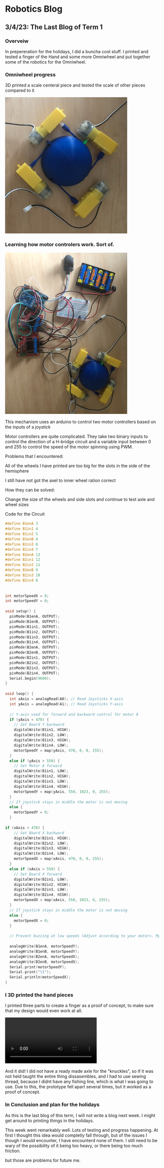 # Robotics Blog 

## 3/4/23: The Last Blog of Term 1

### Overveiw

In prepereration for the holidays, I did a buncha cool stuff. I printed and tested a finger of the Hand and some more Omniwheel and put together some of the robotics for the Omniwheel.

### Omniwheel progress

3D printed a scale centeral piece and tested the scale of other pieces compared to it

<img src="../Images/Omniwheel real motors.png" width=400px alt="Images/Axel.png">


### Learning how motor controlers work. Sort of.

<img src="../Images/Omniwheel real circuit.png" width=400px alt="Images/Axel.png">

This mechanism uses an arduino to control two motor controllers based on the inputs of a joystick

Motor controllers are quite complicated. They take two binary inputs to control the direction of a H-bridge circuit and a variable input between 0 and 255 to control the speed of the motor spinning using PWM. 

Problems that I encountered:

All of the wheels I have printed are too big for the slots in the side of the hemisphere

I still have not got the axel to inner wheel ration correct

How they can be solved:

Change the size of the wheels and side slots and continue to test axle and wheel sizes

Code for the Circuit

```c
#define B1enA 3
#define B1in1 4
#define B1in2 5
#define B1enB 4
#define B1in3 6
#define B1in4 7
#define B2enA 13
#define B2in1 12
#define B2in2 11
#define B2enB 9
#define B2in3 10
#define B2in4 8


int motorSpeedX = 0;
int motorSpeedY = 0;

void setup() {
  pinMode(B1enA, OUTPUT);
  pinMode(B1enB, OUTPUT);
  pinMode(B1in1, OUTPUT);
  pinMode(B1in2, OUTPUT);
  pinMode(B1in3, OUTPUT);
  pinMode(B1in4, OUTPUT);
  pinMode(B2enA, OUTPUT);
  pinMode(B2enB, OUTPUT);
  pinMode(B2in1, OUTPUT);
  pinMode(B2in2, OUTPUT);
  pinMode(B2in3, OUTPUT);
  pinMode(B2in4, OUTPUT);
  Serial.begin(9600);
}

void loop() {
  int xAxis = analogRead(A0); // Read Joysticks X-axis
  int yAxis = analogRead(A1); // Read Joysticks Y-axis

  // Y-axis used for forward and backward control for motor A
  if (yAxis < 470) {
    // Set Board Y backward
    digitalWrite(B1in1, HIGH);
    digitalWrite(B1in2, LOW);
    digitalWrite(B1in3, HIGH);
    digitalWrite(B1in4, LOW);
    motorSpeedY = map(yAxis, 470, 0, 0, 255);
  }
  else if (yAxis > 550) {
    // Set Motor A forward
    digitalWrite(B1in1, LOW);
    digitalWrite(B1in2, HIGH);
    digitalWrite(B1in3, LOW);
    digitalWrite(B1in4, HIGH);
    motorSpeedY = map(yAxis, 550, 1023, 0, 255);
  }
  // If joystick stays in middle the motor is not moving
  else {
    motorSpeedY = 0;
  }

if (xAxis < 470) {
    // Set Board X backward
    digitalWrite(B2in1, HIGH);
    digitalWrite(B2in2, LOW);
    digitalWrite(B2in3, HIGH);
    digitalWrite(B2in4, LOW);
    motorSpeedX = map(xAxis, 470, 0, 0, 255);
  }
  else if (xAxis > 550) {
    // Set Board X forward
    digitalWrite(B2in1, LOW);
    digitalWrite(B2in2, HIGH);
    digitalWrite(B2in3, LOW);
    digitalWrite(B2in4, HIGH);
    motorSpeedX = map(xAxis, 550, 1023, 0, 255);
  }
  // If joystick stays in middle the motor is not moving
  else {
    motorSpeedX = 0;
  }

  // Prevent buzzing at low speeds (Adjust according to your motors. My motors couldn't start moving if PWM value was below value of 70)

  analogWrite(B1enA, motorSpeedY); 
  analogWrite(B1enB, motorSpeedY); 
  analogWrite(B2enA, motorSpeedX); 
  analogWrite(B2enB, motorSpeedX); 
  Serial.print(motorSpeedY);
  Serial.print("\t");
  Serial.println(motorSpeedX);
}
```



### I 3D printed the hand pieces

I printed three parts to create a finger as a proof of concept, to make sure that my design would even work at all.

<video src="../Images/IMG_0212.mp4" controls="controls" style="max-width: 730px;">
</video>

And it did! I did not have a ready made axle for the "knuckles", so if it was not held taught the entire thing dissasembles, and I had to use sewing thread, because I didnt have any fishing line, which is what I was going to use. Due to this, the prototype fell apart several times, but it worked as a proof of concept.


### In Conclusion and plan for the holidays

As this is the last blog of this term, I will not write a blog next week. I might get around to printing things in the holidays.

This week went remarkably well. Lots of testing and progress happening. At first I thought this idea would completly fall through, but of the issues I though I would encounter, I have encounterd none of them. I still need to be wary of the possibility of it being too heavy, or there being too much friction.

but those are problems for future me.
